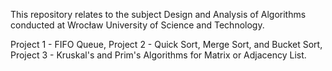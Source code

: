 This repository relates to the subject Design and Analysis of Algorithms conducted at Wrocław University of Science and Technology.

Project 1 - FIFO Queue,
Project 2 - Quick Sort, Merge Sort, and Bucket Sort,
Project 3 - Kruskal's and Prim's Algorithms for Matrix or Adjacency List.
